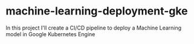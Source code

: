 # machine-learning-deployment-gke
In this project I'll create a CI/CD pipeline to deploy a Machine Learning model in Google Kubernetes Engine
